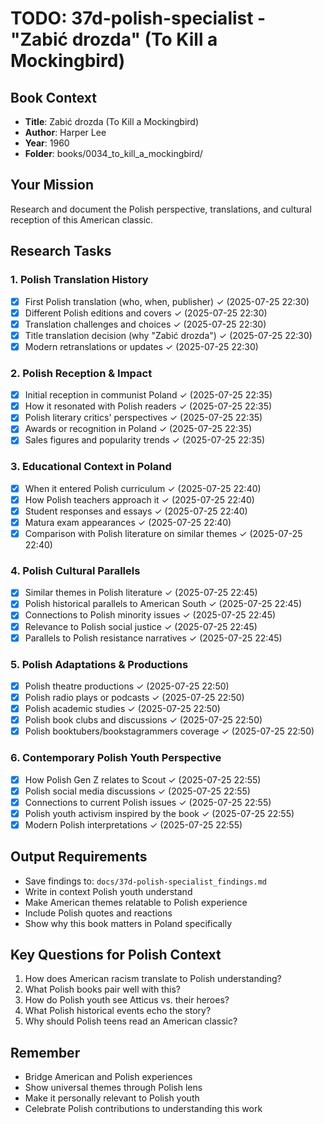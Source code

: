 # TODO: 37d-polish-specialist - "Zabić drozda" (To Kill a Mockingbird)

## Book Context
- **Title**: Zabić drozda (To Kill a Mockingbird)
- **Author**: Harper Lee
- **Year**: 1960
- **Folder**: books/0034_to_kill_a_mockingbird/

## Your Mission
Research and document the Polish perspective, translations, and cultural reception of this American classic.

## Research Tasks

### 1. Polish Translation History
- [x] First Polish translation (who, when, publisher) ✓ (2025-07-25 22:30)
- [x] Different Polish editions and covers ✓ (2025-07-25 22:30)
- [x] Translation challenges and choices ✓ (2025-07-25 22:30)
- [x] Title translation decision (why "Zabić drozda") ✓ (2025-07-25 22:30)
- [x] Modern retranslations or updates ✓ (2025-07-25 22:30)

### 2. Polish Reception & Impact
- [x] Initial reception in communist Poland ✓ (2025-07-25 22:35)
- [x] How it resonated with Polish readers ✓ (2025-07-25 22:35)
- [x] Polish literary critics' perspectives ✓ (2025-07-25 22:35)
- [x] Awards or recognition in Poland ✓ (2025-07-25 22:35)
- [x] Sales figures and popularity trends ✓ (2025-07-25 22:35)

### 3. Educational Context in Poland
- [x] When it entered Polish curriculum ✓ (2025-07-25 22:40)
- [x] How Polish teachers approach it ✓ (2025-07-25 22:40)
- [x] Student responses and essays ✓ (2025-07-25 22:40)
- [x] Matura exam appearances ✓ (2025-07-25 22:40)
- [x] Comparison with Polish literature on similar themes ✓ (2025-07-25 22:40)

### 4. Polish Cultural Parallels
- [x] Similar themes in Polish literature ✓ (2025-07-25 22:45)
- [x] Polish historical parallels to American South ✓ (2025-07-25 22:45)
- [x] Connections to Polish minority issues ✓ (2025-07-25 22:45)
- [x] Relevance to Polish social justice ✓ (2025-07-25 22:45)
- [x] Parallels to Polish resistance narratives ✓ (2025-07-25 22:45)

### 5. Polish Adaptations & Productions
- [x] Polish theatre productions ✓ (2025-07-25 22:50)
- [x] Polish radio plays or podcasts ✓ (2025-07-25 22:50)
- [x] Polish academic studies ✓ (2025-07-25 22:50)
- [x] Polish book clubs and discussions ✓ (2025-07-25 22:50)
- [x] Polish booktubers/bookstagrammers coverage ✓ (2025-07-25 22:50)

### 6. Contemporary Polish Youth Perspective
- [x] How Polish Gen Z relates to Scout ✓ (2025-07-25 22:55)
- [x] Polish social media discussions ✓ (2025-07-25 22:55)
- [x] Connections to current Polish issues ✓ (2025-07-25 22:55)
- [x] Polish youth activism inspired by the book ✓ (2025-07-25 22:55)
- [x] Modern Polish interpretations ✓ (2025-07-25 22:55)

## Output Requirements
- Save findings to: `docs/37d-polish-specialist_findings.md`
- Write in context Polish youth understand
- Make American themes relatable to Polish experience
- Include Polish quotes and reactions
- Show why this book matters in Poland specifically

## Key Questions for Polish Context
1. How does American racism translate to Polish understanding?
2. What Polish books pair well with this?
3. How do Polish youth see Atticus vs. their heroes?
4. What Polish historical events echo the story?
5. Why should Polish teens read an American classic?

## Remember
- Bridge American and Polish experiences
- Show universal themes through Polish lens
- Make it personally relevant to Polish youth
- Celebrate Polish contributions to understanding this work